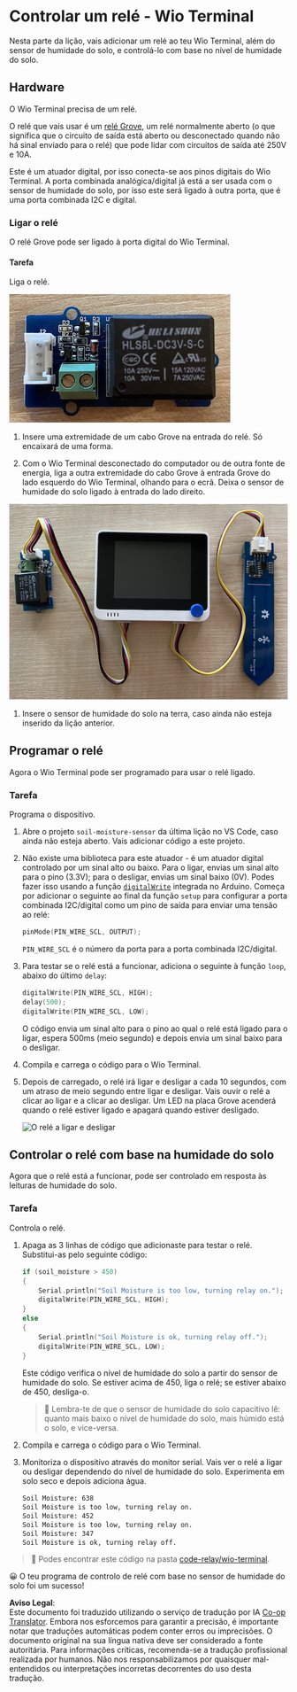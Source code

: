 <!--
CO_OP_TRANSLATOR_METADATA:
{
  "original_hash": "f3c5d8afa2ef6a0b425ef8ff20615cb4",
  "translation_date": "2025-08-25T21:26:57+00:00",
  "source_file": "2-farm/lessons/3-automated-plant-watering/wio-terminal-relay.md",
  "language_code": "pt"
}
-->
# Controlar um relé - Wio Terminal

Nesta parte da lição, vais adicionar um relé ao teu Wio Terminal, além do sensor de humidade do solo, e controlá-lo com base no nível de humidade do solo.

## Hardware

O Wio Terminal precisa de um relé.

O relé que vais usar é um [relé Grove](https://www.seeedstudio.com/Grove-Relay.html), um relé normalmente aberto (o que significa que o circuito de saída está aberto ou desconectado quando não há sinal enviado para o relé) que pode lidar com circuitos de saída até 250V e 10A.

Este é um atuador digital, por isso conecta-se aos pinos digitais do Wio Terminal. A porta combinada analógica/digital já está a ser usada com o sensor de humidade do solo, por isso este será ligado à outra porta, que é uma porta combinada I2C e digital.

### Ligar o relé

O relé Grove pode ser ligado à porta digital do Wio Terminal.

#### Tarefa

Liga o relé.

![Um relé Grove](../../../../../translated_images/grove-relay.d426958ca210fbd0fb7983d7edc069d46c73a8b0a099d94797bd756f7b6bb6be.pt.png)

1. Insere uma extremidade de um cabo Grove na entrada do relé. Só encaixará de uma forma.

1. Com o Wio Terminal desconectado do computador ou de outra fonte de energia, liga a outra extremidade do cabo Grove à entrada Grove do lado esquerdo do Wio Terminal, olhando para o ecrã. Deixa o sensor de humidade do solo ligado à entrada do lado direito.

![O relé Grove ligado à entrada do lado esquerdo e o sensor de humidade do solo ligado à entrada do lado direito](../../../../../translated_images/wio-relay-and-soil-moisture-sensor.ed722202d42babe0be5f4518cf13e8c2c81e8df21d37839266cbdb60cf30172d.pt.png)

1. Insere o sensor de humidade do solo na terra, caso ainda não esteja inserido da lição anterior.

## Programar o relé

Agora o Wio Terminal pode ser programado para usar o relé ligado.

### Tarefa

Programa o dispositivo.

1. Abre o projeto `soil-moisture-sensor` da última lição no VS Code, caso ainda não esteja aberto. Vais adicionar código a este projeto.

2. Não existe uma biblioteca para este atuador - é um atuador digital controlado por um sinal alto ou baixo. Para o ligar, envias um sinal alto para o pino (3.3V); para o desligar, envias um sinal baixo (0V). Podes fazer isso usando a função [`digitalWrite`](https://www.arduino.cc/reference/en/language/functions/digital-io/digitalwrite/) integrada no Arduino. Começa por adicionar o seguinte ao final da função `setup` para configurar a porta combinada I2C/digital como um pino de saída para enviar uma tensão ao relé:

    ```cpp
    pinMode(PIN_WIRE_SCL, OUTPUT);
    ```

    `PIN_WIRE_SCL` é o número da porta para a porta combinada I2C/digital.

1. Para testar se o relé está a funcionar, adiciona o seguinte à função `loop`, abaixo do último `delay`:

    ```cpp
    digitalWrite(PIN_WIRE_SCL, HIGH);
    delay(500);
    digitalWrite(PIN_WIRE_SCL, LOW);
    ```

    O código envia um sinal alto para o pino ao qual o relé está ligado para o ligar, espera 500ms (meio segundo) e depois envia um sinal baixo para o desligar.

1. Compila e carrega o código para o Wio Terminal.

1. Depois de carregado, o relé irá ligar e desligar a cada 10 segundos, com um atraso de meio segundo entre ligar e desligar. Vais ouvir o relé a clicar ao ligar e a clicar ao desligar. Um LED na placa Grove acenderá quando o relé estiver ligado e apagará quando estiver desligado.

    ![O relé a ligar e desligar](../../../../../images/relay-turn-on-off.gif)

## Controlar o relé com base na humidade do solo

Agora que o relé está a funcionar, pode ser controlado em resposta às leituras de humidade do solo.

### Tarefa

Controla o relé.

1. Apaga as 3 linhas de código que adicionaste para testar o relé. Substitui-as pelo seguinte código:

    ```cpp
    if (soil_moisture > 450)
    {
        Serial.println("Soil Moisture is too low, turning relay on.");
        digitalWrite(PIN_WIRE_SCL, HIGH);
    }
    else
    {
        Serial.println("Soil Moisture is ok, turning relay off.");
        digitalWrite(PIN_WIRE_SCL, LOW);
    }
    ```

    Este código verifica o nível de humidade do solo a partir do sensor de humidade do solo. Se estiver acima de 450, liga o relé; se estiver abaixo de 450, desliga-o.

    > 💁 Lembra-te de que o sensor de humidade do solo capacitivo lê: quanto mais baixo o nível de humidade do solo, mais húmido está o solo, e vice-versa.

1. Compila e carrega o código para o Wio Terminal.

1. Monitoriza o dispositivo através do monitor serial. Vais ver o relé a ligar ou desligar dependendo do nível de humidade do solo. Experimenta em solo seco e depois adiciona água.

    ```output
    Soil Moisture: 638
    Soil Moisture is too low, turning relay on.
    Soil Moisture: 452
    Soil Moisture is too low, turning relay on.
    Soil Moisture: 347
    Soil Moisture is ok, turning relay off.
    ```

> 💁 Podes encontrar este código na pasta [code-relay/wio-terminal](../../../../../2-farm/lessons/3-automated-plant-watering/code-relay/wio-terminal).

😀 O teu programa de controlo de relé com base no sensor de humidade do solo foi um sucesso!

**Aviso Legal**:  
Este documento foi traduzido utilizando o serviço de tradução por IA [Co-op Translator](https://github.com/Azure/co-op-translator). Embora nos esforcemos para garantir a precisão, é importante notar que traduções automáticas podem conter erros ou imprecisões. O documento original na sua língua nativa deve ser considerado a fonte autoritária. Para informações críticas, recomenda-se a tradução profissional realizada por humanos. Não nos responsabilizamos por quaisquer mal-entendidos ou interpretações incorretas decorrentes do uso desta tradução.